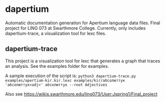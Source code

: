 # dapertium

Automatic documentation generation for Apertium language data files. Final project for LING 073 at Swarthmore College. Currently, only includes dapertium-trace, a visualization tool for lexc files.

## dapertium-trace

This project is a visualization tool for lexc that generates a graph that traces an analysis. See the examples folder for examples.

A sample execution of the script is:
```python3 dapertium-trace.py examples/apertium-kir.kir.lexc examples/kir/абсолюттук 'абсолюттук<adj>' абсолюттук --root Adjectives```

Also see https://wikis.swarthmore.edu/ling073/User:Jspring1/Final_project
